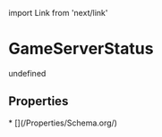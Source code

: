 import Link from 'next/link'
# GameServerStatus

undefined

## Properties

<Grid>
* [](/Properties/Schema.org/)

</Grid>


